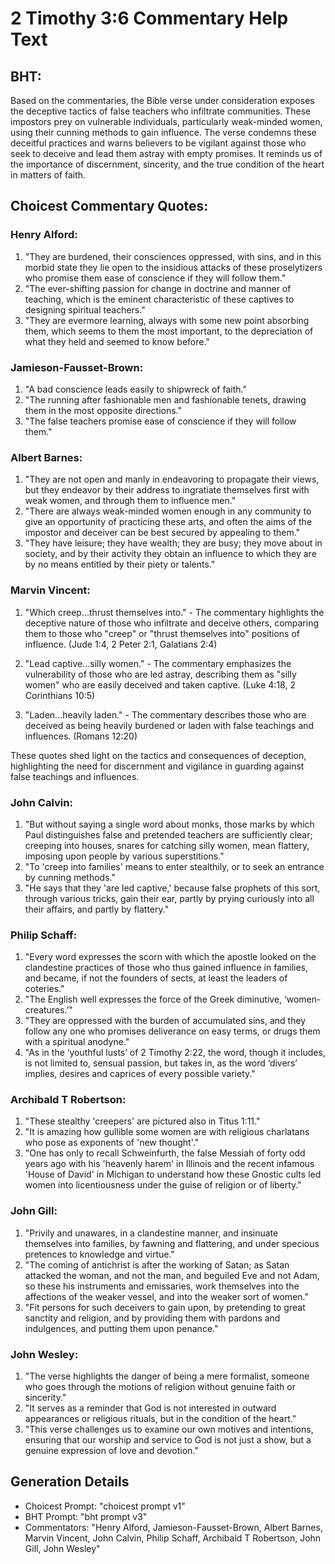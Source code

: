 # 2 Timothy 3:6 Commentary Help Text

## BHT:
Based on the commentaries, the Bible verse under consideration exposes the deceptive tactics of false teachers who infiltrate communities. These impostors prey on vulnerable individuals, particularly weak-minded women, using their cunning methods to gain influence. The verse condemns these deceitful practices and warns believers to be vigilant against those who seek to deceive and lead them astray with empty promises. It reminds us of the importance of discernment, sincerity, and the true condition of the heart in matters of faith.

## Choicest Commentary Quotes:
### Henry Alford:
1. "They are burdened, their consciences oppressed, with sins, and in this morbid state they lie open to the insidious attacks of these proselytizers who promise them ease of conscience if they will follow them."
2. "The ever-shifting passion for change in doctrine and manner of teaching, which is the eminent characteristic of these captives to designing spiritual teachers."
3. "They are evermore learning, always with some new point absorbing them, which seems to them the most important, to the depreciation of what they held and seemed to know before."

### Jamieson-Fausset-Brown:
1. "A bad conscience leads easily to shipwreck of faith."
2. "The running after fashionable men and fashionable tenets, drawing them in the most opposite directions."
3. "The false teachers promise ease of conscience if they will follow them."

### Albert Barnes:
1. "They are not open and manly in endeavoring to propagate their views, but they endeavor by their address to ingratiate themselves first with weak women, and through them to influence men."
2. "There are always weak-minded women enough in any community to give an opportunity of practicing these arts, and often the aims of the impostor and deceiver can be best secured by appealing to them."
3. "They have leisure; they have wealth; they are busy; they move about in society, and by their activity they obtain an influence to which they are by no means entitled by their piety or talents."

### Marvin Vincent:
1. "Which creep...thrust themselves into." - The commentary highlights the deceptive nature of those who infiltrate and deceive others, comparing them to those who "creep" or "thrust themselves into" positions of influence. (Jude 1:4, 2 Peter 2:1, Galatians 2:4)

2. "Lead captive...silly women." - The commentary emphasizes the vulnerability of those who are led astray, describing them as "silly women" who are easily deceived and taken captive. (Luke 4:18, 2 Corinthians 10:5)

3. "Laden...heavily laden." - The commentary describes those who are deceived as being heavily burdened or laden with false teachings and influences. (Romans 12:20)

These quotes shed light on the tactics and consequences of deception, highlighting the need for discernment and vigilance in guarding against false teachings and influences.

### John Calvin:
1. "But without saying a single word about monks, those marks by which Paul distinguishes false and pretended teachers are sufficiently clear; creeping into houses, snares for catching silly women, mean flattery, imposing upon people by various superstitions."
2. "To 'creep into families' means to enter stealthily, or to seek an entrance by cunning methods."
3. "He says that they 'are led captive,' because false prophets of this sort, through various tricks, gain their ear, partly by prying curiously into all their affairs, and partly by flattery."

### Philip Schaff:
1. "Every word expresses the scorn with which the apostle looked on the clandestine practices of those who thus gained influence in families, and became, if not the founders of sects, at least the leaders of coteries."
2. "The English well expresses the force of the Greek diminutive, ‘women-creatures.’"
3. "They are oppressed with the burden of accumulated sins, and they follow any one who promises deliverance on easy terms, or drugs them with a spiritual anodyne."
4. "As in the ‘youthful lusts’ of 2 Timothy 2:22, the word, though it includes, is not limited to, sensual passion, but takes in, as the word ‘divers’ implies, desires and caprices of every possible variety."

### Archibald T Robertson:
1. "These stealthy 'creepers' are pictured also in Titus 1:11." 
2. "It is amazing how gullible some women are with religious charlatans who pose as exponents of 'new thought'." 
3. "One has only to recall Schweinfurth, the false Messiah of forty odd years ago with his 'heavenly harem' in Illinois and the recent infamous 'House of David' in Michigan to understand how these Gnostic cults led women into licentiousness under the guise of religion or of liberty."

### John Gill:
1. "Privily and unawares, in a clandestine manner, and insinuate themselves into families, by fawning and flattering, and under specious pretences to knowledge and virtue."
2. "The coming of antichrist is after the working of Satan; as Satan attacked the woman, and not the man, and beguiled Eve and not Adam, so these his instruments and emissaries, work themselves into the affections of the weaker vessel, and into the weaker sort of women."
3. "Fit persons for such deceivers to gain upon, by pretending to great sanctity and religion, and by providing them with pardons and indulgences, and putting them upon penance."

### John Wesley:
1. "The verse highlights the danger of being a mere formalist, someone who goes through the motions of religion without genuine faith or sincerity."
2. "It serves as a reminder that God is not interested in outward appearances or religious rituals, but in the condition of the heart."
3. "This verse challenges us to examine our own motives and intentions, ensuring that our worship and service to God is not just a show, but a genuine expression of love and devotion."


## Generation Details
- Choicest Prompt: "choicest prompt v1"
- BHT Prompt: "bht prompt v3"
- Commentators: "Henry Alford, Jamieson-Fausset-Brown, Albert Barnes, Marvin Vincent, John Calvin, Philip Schaff, Archibald T Robertson, John Gill, John Wesley"
